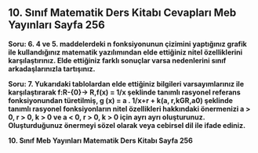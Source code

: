 ## 10. Sınıf Matematik Ders Kitabı Cevapları Meb Yayınları Sayfa 256

**Soru: 6. 4 ve 5. maddelerdeki n fonksiyonunun çizimini yaptığınız grafik ile kullandığınız matematik yazılımından elde ettiğiniz nitel özelliklerini karşılaştırınız. Elde ettiğiniz farklı sonuçlar varsa nedenlerini sınıf arkadaşlarınızla tartışınız.**

**Soru: 7. Yukarıdaki tablolardan elde ettiğiniz bilgileri varsayımlarınız ile karşılaştırarak f:R-{0}→ R,f(x) = 1/x şeklinde tanımlı rasyonel referans fonksiyonundan türetilmiş, g (x) = a . 1/x+r + k(a, r,kGR,a0) şeklinde tanımlı rasyonel fonksiyonların nitel özellikleri hakkındaki önermenizi a > 0, r > 0, k > 0 ve a < 0, r > 0, k > 0 için ayrı ayrı oluşturunuz. Oluşturduğunuz önermeyi sözel olarak veya cebirsel dil ile ifade ediniz.**

**10. Sınıf Meb Yayınları Matematik Ders Kitabı Sayfa 256**